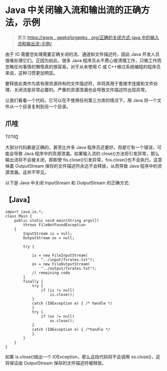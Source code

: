 # Java 中关闭输入流和输出流的正确方法，示例

> 原文:[https://www . geeksforgeeks . org/正确的关闭方式-java 中的输入流和输出流-示例/](https://www.geeksforgeeks.org/correct-ways-to-close-inputstream-and-outputstream-in-java-with-examples/)

由于 IO 需要您处理需要正确关闭的流、通道和文件描述符，因此 Java 开发人员很难处理它们。正因为如此，很多 Java 程序员从不费心做清理工作，只做工作而忽略任何事情的懒惰真的很容易。对于从未使用 C 或 C++做过系统编程的程序员来说，这种习惯更加明显。

要释放此类作为其有限资源持有的文件描述符，并将其用于套接字连接和文件处理，关闭流是非常必要的。严重的资源泄漏也会导致文件描述符出现异常。

让我们看看一个代码，它可以在不使用任何第三方库的情况下，用 Java 将一个文件从一个目录复制到另一个目录。

## 爪哇

T0T6】

大部分代码都是正确的，甚至比许多 Java 程序员还要好。但是它有一个错误，可能会导致 Java 程序中的资源泄漏。如果输入流的 close()方法将引发异常，那么输出流将不会被关闭，即即使 fis.close()引发异常，fos.close()也不会执行。这意味着 OutputStream 保存的文件描述符永远不会释放，从而导致 Java 程序中的资源泄漏。这并不罕见。

以下是 Java 中关闭 InputStream 和 OutputStream 的正确方式:

## 【Java】

```
import java.io.*;
class Main {
    public static void main(String args[])
        throws FileNotFoundException
    {
        InputStream is = null;
        OutputStream os = null;

        try {

            is = new FileInputStream(
                "../input/fxrates.txt");
            os = new FileOutputStream(
                "../output/fxrates.txt");
            // remaining code
        }
        finally {
            try {
                if (is != null)
                    is.close();
            }
            catch (IOException e) { /* handle */
            }
            try {
                if (os != null)
                    os.close();
            }
            catch (IOException e) { /*handle */
            }
        }
    }
}
```

如果 is.close()抛出一个 IOException，那么这段代码将不会调用 os.close()，这将保证由 OutputStream 保存的文件描述符被释放。